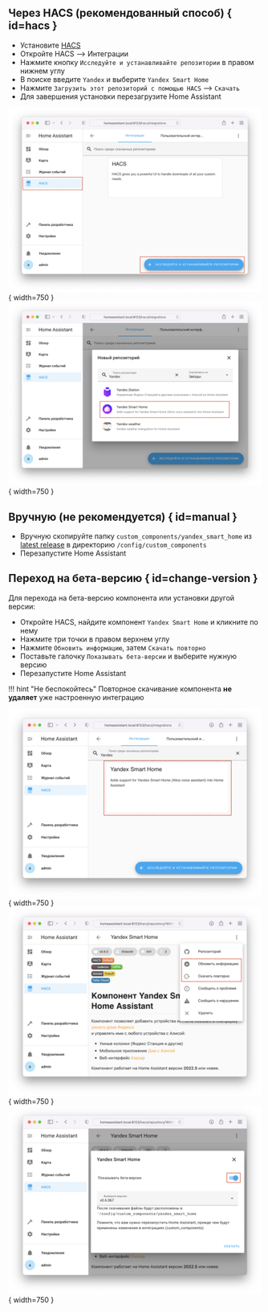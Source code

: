 ## Через HACS (рекомендованный способ) { id=hacs }
* Установите [HACS](https://hacs.xyz/docs/setup/download)
* Откройте HACS --> Интеграции
* Нажмите кнопку `Исследуйте и устанавливайте репозитории` в правом нижнем углу
* В поиске введите `Yandex` и выберите `Yandex Smart Home`
* Нажмите `Загрузить этот репозиторий с помощью HACS` --> `Скачать`
* Для завершения установки перезагрузите Home Assistant

![](../assets/images/install/hacs-1.png){ width=750 }
![](../assets/images/install/hacs-2.png){ width=750 }

## Вручную (не рекомендуется) { id=manual }
* Вручную скопируйте папку `custom_components/yandex_smart_home` из [latest release](https://github.com/dext0r/yandex_smart_home/releases/latest) в директорию `/config/custom_components`
* Перезапустите Home Assistant

## Переход на бета-версию { id=change-version }
Для перехода на бета-версию компонента или установки другой версии:

* Откройте HACS, найдите компонент `Yandex Smart Home` и кликните по нему
* Нажмите три точки в правом верхнем углу
* Нажмите `Обновить информацию`, затем `Скачать повторно`
* Поставьте галочку `Показывать бета-версии` и выберите нужную версию
* Перезапустите Home Assistant

!!! hint "Не беспокойтесь"
    Повторное скачивание компонента **не удаляет** уже настроенную интеграцию

![](../assets/images/install/reinstall-1.png){ width=750 }
![](../assets/images/install/reinstall-2.png){ width=750 }
![](../assets/images/install/reinstall-3.png){ width=750 }
